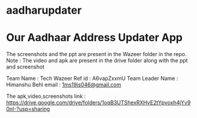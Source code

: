 # aadharupdater

# Our Aadhaar Address Updater App

  The screenshots and the ppt are present in the Wazeer folder in the repo.
  Note : The video and apk are present in the drive folder along with the ppt and screenshot

Team Name : Tech Wazeer
Ref id : A6vapZxxmU
Team Leader Name : Himanshu Behl
email : 1ms19is046@gmail.com

The apk,video,screenshots link : https://drive.google.com/drive/folders/1oqB3UTShexRXHvE2tYpvoxh4jYv90nI-?usp=sharing
